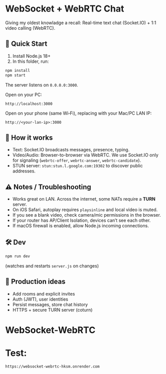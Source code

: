 # WebSocket + WebRTC Chat

Giving my oldest knowladge a recall: Real-time text chat (Socket.IO) + 1:1 video calling (WebRTC).

## 🚀 Quick Start

1) Install Node.js 18+  
2) In this folder, run:

```bash
npm install
npm start
```

The server listens on `0.0.0.0:3000`.

Open on your PC:
```
http://localhost:3000
```

Open on your phone (same Wi‑Fi), replacing with your Mac/PC LAN IP:
```
http://<your-lan-ip>:3000
```

## 🎥 How it works
- Text: Socket.IO broadcasts messages, presence, typing.
- Video/Audio: Browser-to-browser via WebRTC. We use Socket.IO only for signaling
  (`webrtc-offer`, `webrtc-answer`, `webrtc-candidate`).
- STUN server: `stun:stun.l.google.com:19302` to discover public addresses.

## ⚠️ Notes / Troubleshooting
- Works great on LAN. Across the internet, some NATs require a **TURN** server.
- On iOS Safari, autoplay requires `playsinline` and local video is muted.
- If you see a blank video, check camera/mic permissions in the browser.
- If your router has AP/Client Isolation, devices can’t see each other.
- If macOS firewall is enabled, allow Node.js incoming connections.

## 🛠 Dev
```bash
npm run dev
```
(watches and restarts `server.js` on changes)

## 🔐 Production ideas
- Add rooms and explicit invites
- Auth (JWT), user identities
- Persist messages, store chat history
- HTTPS + secure TURN server (coturn)
# WebSocket-WebRTC


# Test: 
```bash
https://websocket-webrtc-hksm.onrender.com
```
